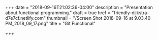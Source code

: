+++
date = "2018-09-16T21:02:36-04:00"
description = "Presentation about functional programming."
draft = true
href = "friendly-dijkstra-d7e7cf.netlify.com"
thumbnail = "/Screen Shot 2018-09-16 at 9.03.40 PM_2018_09_17.png"
title = "Git Functional"

+++
